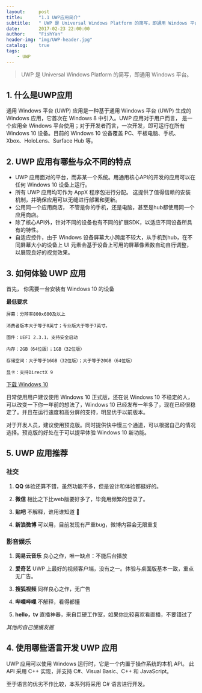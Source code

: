 ```yaml
---
layout:     post
title:      "1.1 UWP应用简介"
subtitle:   " UWP 是 Universal Windows Platform 的简写，即通用 Windows 平台。"
date:       2017-02-23 22:00:00
author:     "FishYan"
header-img: "img/UWP-header.jpg" 
catalog:    true
tags:
    - UWP
---
```


> UWP 是 Universal Windows Platform 的简写，即通用 Windows 平台。

## 1. 什么是UWP应用

通用 Windows 平台 (UWP) 应用是一种基于通用 Windows 平台 (UWP) 生成的 Windows 应用，它首次在 Windows 8 中引入。UWP 应用对于用户而言， 是一个应用全 Windows 平台使用；对于开发者而言，一次开发，即可运行在所有 Windows 10 设备。目前的 Windows 10 设备覆盖 PC、平板电脑、手机、Xbox、HoloLens、Surface Hub 等。

## 2. UWP 应用有哪些与众不同的特点

- UWP 应用面对的平台，而非某一个系统。用通用核心API的开发的应用可以在任何 Windows 10 设备上运行。
- 所有 UWP 应用均可作为 AppX 程序包进行分配。 这提供了值得信赖的安装机制，并确保应用可以无缝进行部署和更新。
- 公用同一个应用商店， 不管是你的手机，还是电脑，甚至是hub都使用同一个应用商店。
- 除了核心API外，针对不同的设备也有不同的扩展SDK，以适应不同设备所具有的特性。
- 自适应控件，由于 Windows 设备屏幕大小跨度不较大，从手机到hub，在不同屏幕大小的设备上 UI 元素会基于设备上可用的屏幕像素数自动自行调整，以展现良好的视觉效果。

## 3. 如何体验 UWP 应用

首先， 你需要一台安装有 Windows 10 的设备

**最低要求**
```
屏幕：分辨率800x600及以上

消费者版本大于等于8英寸；专业版大于等于7英寸。

固件：UEFI 2.3.1，支持安全启动

内存：2GB（64位版）；1GB（32位版）

存储空间：大于等于16GB（32位版）；大于等于20GB（64位版）

显卡：支持DirectX 9
```
[下载 Windows 10 ](https://www.microsoft.com/zh-cn/software-download/windows10ISO)

日常使用用户建议使用 Windows 10 正式版，还在说 Windows 10 不稳定的人，可以改变一下你一年前的想法了，Windows 10 已经发布一年多了，现在已经很稳定了。并且在运行速度和高分屏的支持，明显优于以前版本。

对于开发人员，建议使用预览版。同时提供快中慢三个通道，可以根据自己的情况选择。预览版的好处在于可以提早体验 Windows 10 新功能。

## 5. UWP 应用推荐

### 社交

1. **QQ** 体验还算不错，虽然功能不多，但是设计和体验都挺好的。

2. **微信** 相比之下比web版要好多了，毕竟用频繁的登录了。

3. **贴吧** 不解释，谁用谁知道 🤗

4. **新浪微博** 可以用，目前发现有严重bug，微博内容会无限重复

### 影音娱乐

1. **网易云音乐** 良心之作，唯一缺点：不能后台播放

2. **爱奇艺** UWP 上最好的视频客户端，没有之一。体验与桌面版基本一致，重点无广告。

3. **搜狐视频** 同样良心之作，无广告

4. **哔哩哔哩** 不解释，看得都懂

5. **hello，tv** 直播神器，来自巨硬工作室，如果你比较喜欢看直播，不要错过了

*其他的自己慢慢发掘*

## 4. 使用哪些语言开发 UWP 应用

UWP 应用可以使用 Windows 运行时，它是一个内置于操作系统的本机 API。 此 API 采用 C++ 实现，并支持 C#、Visual Basic、C++ 和 JavaScript。

至于语言的优劣不作比较，本系列将采用 C# 语言进行开发。